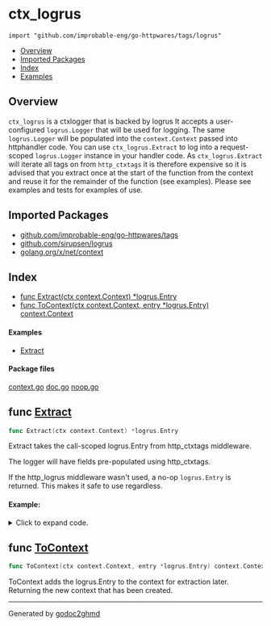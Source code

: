 # ctx_logrus
`import "github.com/improbable-eng/go-httpwares/tags/logrus"`

* [Overview](#pkg-overview)
* [Imported Packages](#pkg-imports)
* [Index](#pkg-index)
* [Examples](#pkg-examples)

## <a name="pkg-overview">Overview</a>
`ctx_logrus` is a ctxlogger that is backed by logrus
It accepts a user-configured `logrus.Logger` that will be used for logging. The same `logrus.Logger` will
be populated into the `context.Context` passed into httphandler code.
You can use `ctx_logrus.Extract` to log into a request-scoped `logrus.Logger` instance in your handler code.
As `ctx_logrus.Extract` will iterate all tags on from `http_ctxtags` it is therefore expensive so it is advised that you
extract once at the start of the function from the context and reuse it for the remainder of the function (see examples).
Please see examples and tests for examples of use.

## <a name="pkg-imports">Imported Packages</a>

- [github.com/improbable-eng/go-httpwares/tags](./..)
- [github.com/sirupsen/logrus](https://godoc.org/github.com/sirupsen/logrus)
- [golang.org/x/net/context](https://godoc.org/golang.org/x/net/context)

## <a name="pkg-index">Index</a>
* [func Extract(ctx context.Context) \*logrus.Entry](#Extract)
* [func ToContext(ctx context.Context, entry \*logrus.Entry) context.Context](#ToContext)

#### <a name="pkg-examples">Examples</a>
* [Extract](#example_Extract)

#### <a name="pkg-files">Package files</a>
[context.go](./context.go) [doc.go](./doc.go) [noop.go](./noop.go) 

## <a name="Extract">func</a> [Extract](./context.go#L22)
``` go
func Extract(ctx context.Context) *logrus.Entry
```
Extract takes the call-scoped logrus.Entry from http_ctxtags middleware.

The logger will have fields pre-populated using http_ctxtags.

If the http_logrus middleware wasn't used, a no-op `logrus.Entry` is returned. This makes it safe to use regardless.

#### Example:

<details>
<summary>Click to expand code.</summary>

```go
ctx := context.Background()
// Add fields the ctxtags of the request which will be added to all extracted loggers.
http_ctxtags.Extract(ctx).Set("custom_tags.string", "something").Set("custom_tags.int", 1337)
// Extract a single request-scoped logrus.Logger and log messages.
l := ctx_logrus.Extract(ctx)
l.Info("some log message")
l.Info("another log message")
```

</details>

## <a name="ToContext">func</a> [ToContext](./context.go#L33)
``` go
func ToContext(ctx context.Context, entry *logrus.Entry) context.Context
```
ToContext adds the logrus.Entry to the context for extraction later.
Returning the new context that has been created.

- - -
Generated by [godoc2ghmd](https://github.com/GandalfUK/godoc2ghmd)